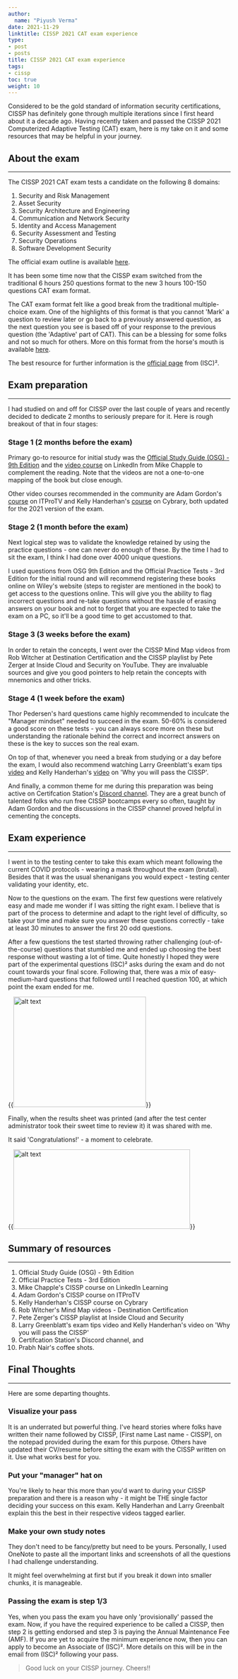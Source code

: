 ```yaml
---
author:
  name: "Piyush Verma"
date: 2021-11-29
linktitle: CISSP 2021 CAT exam experience
type:
- post
- posts
title: CISSP 2021 CAT exam experience
tags: 
- cissp
toc: true
weight: 10
---
```


Considered to be the gold standard of information security certifications, CISSP has definitely gone through multiple iterations since I first heard about it a decade ago. Having recently taken and passed the CISSP 2021 Computerized Adaptive Testing (CAT) exam, here is my take on it and some resources that may be helpful in your journey. 

## About the exam
---
 
The CISSP 2021 CAT exam tests a candidate on the following 8 domains:

1. Security and Risk Management
2. Asset Security
3. Security Architecture and Engineering
4. Communication and Network Security
5. Identity and Access Management
6. Security Assessment and Testing
7. Security Operations
8. Software Development Security

The official exam outline is available [here](https://www.isc2.org/Certifications/CISSP/Certification-Exam-Outline).  

It has been some time now that the CISSP exam switched from the traditional 6 hours 250 questions format to the new 3 hours 100-150 questions CAT exam format.

The CAT exam format felt like a good break from the traditional multiple-choice exam. One of the highlights of this format is that you cannot 'Mark' a question to review later or go back to a previously answered question, as the next question you see is based off of your response to the previous question (the 'Adaptive' part of CAT). This can be a blessing for some folks and not so much for others. More on this format from the horse's mouth is available [here](https://www.isc2.org/certifications/CISSP/CISSP-CAT).

The best resource for further information is the [official page](https://www.isc2.org/Certifications/CISSP) from (ISC)². 

## Exam preparation
---
I had studied on and off for CISSP over the last couple of years and recently decided to dedicate 2 months to seriously prepare for it. Here is rough breakout of that in four stages:

### **Stage 1 (2 months before the exam)**

Primary go-to resource for initial study was the [Official Study Guide (OSG) - 9th Edition](https://www.wiley.com/en-us/(ISC)2+CISSP+Certified+Information+Systems+Security+Professional+Official+Study+Guide,+9th+Edition-p-9781119786238) and the [video course](https://www.linkedin.com/learning/paths/prepare-for-the-certified-information-systems-security-professional-cissp-exam) on LinkedIn from Mike Chapple to complement the reading. Note that the videos are not a one-to-one mapping of the book but close enough.

Other video courses recommended in the community are Adam Gordon's [course](https://www.itpro.tv/courses/isc2/accelerated-cissp-2021/) on ITProTV and Kelly Handerhan's [course](https://www.cybrary.it/course/cissp/) on Cybrary, both updated for the 2021 version of the exam.

### **Stage 2 (1 month before the exam)**

Next logical step was to validate the knowledge retained by using the practice questions - one can never do enough of these. By the time I had to sit the exam, I think I had done over 4000 unique questions. 

I used questions from OSG 9th Edition and the Official Practice Tests - 3rd Edition for the initial round and will recommend registering these books online on Wiley's website (steps to register are mentioned in the book) to get access to the questions online. This will give you the ability to flag incorrect questions and re-take questions without the hassle of erasing answers on your book and not to forget that you are expected to take the exam on a PC, so it'll be a good time to get accustomed to that.

### **Stage 3 (3 weeks before the exam)**

In order to retain the concepts, I went over the CISSP Mind Map videos from Rob Witcher at Destination Certification and the CISSP playlist by Pete Zerger at Inside Cloud and Security on YouTube. They are invaluable sources and give you good pointers to help retain the concepts with mnemonics and other tricks.

### **Stage 4 (1 week before the exam)**

Thor Pedersen's hard questions came highly recommended to inculcate the "Manager mindset" needed to succeed in the exam. 50-60% is considered a good score on these tests - you can always score more on these but understanding the rationale behind the correct and incorrect answers on these is the key to succes son the real exam. 

On top of that, whenever you need a break from studying or a day before the exam, I would also recommend watching Larry Greenblatt's exam tips [video](https://www.youtube.com/watch?v=HWg2geVJuvs) and Kelly Handerhan's [video](https://www.youtube.com/watch?v=v2Y6Zog8h2A) on 'Why you will pass the CISSP'.

And finally, a common theme for me during this preparation was being active on Certifcation Station's [Discord channel](https://discord.com/invite/certstation). They are a great bunch of talented folks who run free CISSP bootcamps every so often, taught by Adam Gordon and the discussions in the CISSP channel proved helpful in cementing the concepts. 

## Exam experience
---
I went in to the testing center to take this exam which meant following the current COVID protocols - wearing a mask throughout the exam (brutal). Besides that it was the usual shenanigans you would expect - testing center validating your identity, etc.

Now to the questions on the exam. The first few questions were relatively easy and made me wonder if I was sitting the right exam. I believe that is part of the process to determine and adapt to the right level of difficulty, so take your time and make sure you answer these questions correctly - take at least 30 minutes to answer the first 20 odd questions. 

After a few questions the test started throwing rather challenging (out-of-the-course) questions that stumbled me and ended up choosing the best response without wasting a lot of time. Quite honestly I hoped they were part of the experimental questions (ISC)² asks during the exam and do not count towards your final score. Following that, there was a mix of easy-medium-hard questions that followed until I reached question 100, at which point the exam ended for me. 

{{<image src="https://media.giphy.com/media/13Cmju3maIjStW/giphy.gif" alt="alt text" width="300" height="250" position="center">}}

Finally, when the results sheet was printed (and after the test center administrator took their sweet time to review it) it was shared with me.

It said 'Congratulations!' - a moment to celebrate.


{{<image src="https://media.giphy.com/media/8Iv5lqKwKsZ2g/giphy.gif" alt="alt text" width="400" height="180" position="center">}} 

## Summary of resources
---
1. Official Study Guide (OSG) - 9th Edition 
2. Official Practice Tests - 3rd Edition
3. Mike Chapple's CISSP course on LinkedIn Learning 
4. Adam Gordon's CISSP course on ITProTV
5. Kelly Handerhan's CISSP course on Cybrary
6. Rob Witcher's Mind Map videos - Destination Certification
7. Pete Zerger's CISSP playlist at Inside Cloud and Security
8. Larry Greenblatt's exam tips video and Kelly Handerhan's video on 'Why you will pass the CISSP'
9. Certifcation Station's Discord channel, and
10. Prabh Nair's coffee shots. 


## Final Thoughts
---
Here are some departing thoughts.

### **Visualize your pass**

It is an underrated but powerful thing. I've heard stories where folks have written their name followed by CISSP, [First name Last name - CISSP], on the notepad provided during the exam for this purpose. Others have updated their CV/resume before sitting the exam with the CISSP written on it. Use what works best for you.  

### **Put your "manager" hat on**

You're likely to hear this more than you'd want to during your CISSP preparation and there is a reason why - it might be THE single factor deciding your success on this exam. Kelly Handerhan and Larry Greenbalt explain this the best in their respective videos tagged earlier.

### **Make your own study notes** 

They don't need to be fancy/pretty but need to be yours. Personally, I used OneNote to paste all the important links and screenshots of all the questions I had challenge understanding. 

It might feel overwhelming at first but if you break it down into smaller chunks, it is manageable. 

### **Passing the exam is step 1/3**

Yes, when you pass the exam you have only 'provisionally' passed the exam. Now, if you have the required experience to be called a CISSP, then step 2 is getting endorsed and step 3 is paying the Annual Maintenance Fee (AMF). If you are yet to acquire the minimum experience now, then you can apply to become an Associate of (ISC)². More details on this will be in the email from (ISC)² following your pass.

> Good luck on your CISSP journey. Cheers!!